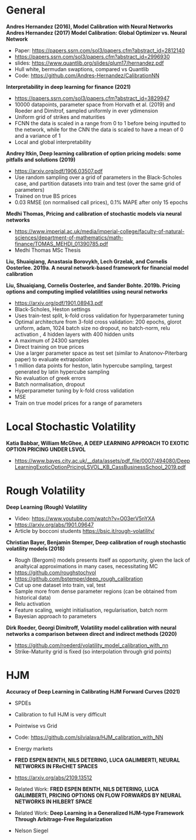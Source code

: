 # General

**Andres Hernandez (2016), Model Calibration with Neural Networks**
**Andres Hernandez (2017) Model Calibration: Global Optimizer vs. Neural Network**

+ Paper: https://papers.ssrn.com/sol3/papers.cfm?abstract_id=2812140
+ https://papers.ssrn.com/sol3/papers.cfm?abstract_id=2996930
+ slides: https://www.quantlib.org/slides/qlum17/hernandez.pdf
+ Hull white, bermudan swaptions, compared vs Quantlib
+ Code: https://github.com/Andres-Hernandez/CalibrationNN

**Interpretability in deep learning for finance (2021)**

+ https://papers.ssrn.com/sol3/papers.cfm?abstract_id=3829947
+ 10000 datapoints, parameter space from Horvath et al. (2019) and Roeder and Dimitrof, sampled uniformly in ever ydimension
+ Uniform grid of strikes and maturities
+ FCNN the data is scaled in a range from 0 to 1 before being inputted to the network, while
for the CNN the data is scaled to have a mean of 0 and a variance of 1
+ Local and global interpretability

**Andrey Itkin, Deep learning calibration of option pricing models: some pitfalls and solutions (2019)**
+ https://arxiv.org/pdf/1906.03507.pdf
+ Use random sampling over a grid of parameters in the Black-Scholes case, and partition datasets into train and test (over the same grid of parameters)
+ Trained on true BS prices
+ 0.03 RMSE (on normalised call prices), 0.1% MAPE after only 15 epochs

**Medhi Thomas, Pricing and calibration of stochastic models via neural networks**
+ https://www.imperial.ac.uk/media/imperial-college/faculty-of-natural-sciences/department-of-mathematics/math-finance/TOMAS_MEHDI_01390785.pdf
+ Medhi Thomas MSc Thesis


**Liu, Shuaiqiang, Anastasia Borovykh, Lech Grzelak, and Cornelis Oosterlee. 2019a. A neural network-based framework for financial model calibration**
  
**Liu, Shuaiqiang, Cornelis Oosterlee, and Sander Bohte. 2019b. Pricing options and computing implied volatilities using neural networks** 

+ https://arxiv.org/pdf/1901.08943.pdf
+ Black-Scholes, Heston settings
+ Uses train-test split, k-fold cross validation for hyperparameter tuning
+ Optimal architecture from 3-fold cross validation: 200 epochs, glorot uniform, adam, 1024 batch size no dropout, no batch-norm, relu activation , 4 hidden layers with 400 hidden units
+ A maximum of 24300 samples
+ Direct training on true prices
+ Use a larger parameter space as test set (similar to Anatonov-Piterbarg paper) to evaluate extrapolation
+ 1 million data points for heston, latin hypercube sampling, targest generated by latin hypercube sampling 
+ No evaluation of greek errors
+  Batch normalisation, dropout
+ Hyperparameter tuning by k-fold cross validation
+ MSE
+ Train on true model prices for a range of parameters


# Local Stochastic Volatility


**Katia Babbar, William McGhee, A DEEP LEARNING APPROACH TO EXOTIC OPTION PRICING UNDER LSVOL**

+ https://www.bayes.city.ac.uk/__data/assets/pdf_file/0007/494080/DeepLearningExoticOptionPricingLSVOL_KB_CassBusinessSchool_2019.pdf



# Rough Volatility

**Deep Learning (Rough) Volatility**

+ Video: https://www.youtube.com/watch?v=O03erV5nYXA
+ https://arxiv.org/abs/1901.09647
+ Article by bocconi students https://bsic.it/rough-volatility/


**Christian Bayer, Benjamin Stemper, Deep calibration of rough stochastic volatility models (2018)**

+ Rough (Bergomi) models presents itself as opportunity, given the lack of analtyical approximations in many cases, necessitating MC
+ https://github.com/roughstochvol
+ https://github.com/bstemper/deep_rough_calibration  
+ Cut up one dataset into train, val, test
+ Sample more from dense parameter regions (can be obtained from historical data)
+ Relu activation
+ Feature scaling,  weight initialisation, regularisation, batch norm
+ Bayesian approach to parameters

**Dirk Roeder, Georgi Dimitroff, Volatility model calibration with neural networks a comparison between direct and indirect methods (2020)**

+ https://github.com/roederd/volatility_model_calibration_with_nn
+ Strike-Maturity grid is fixed (so interpolation through grid points)


# HJM

**Accuracy of Deep Learning in Calibrating HJM Forward Curves (2021)**

+ SPDEs
+ Calibration to full HJM is very difficult
+ Pointwise vs Grid
+ Code: https://github.com/silvialava/HJM_calibration_with_NN
+ Energy markets
+ **FRED ESPEN BENTH, NILS DETERING, LUCA GALIMBERTI, NEURAL NETWORKS IN FReCHET SPACES**
+ https://arxiv.org/abs/2109.13512
+ Related Work: **FRED ESPEN BENTH, NILS DETERING, LUCA GALIMBERTI, PRICING OPTIONS ON FLOW FORWARDS BY NEURAL NETWORKS IN HILBERT SPACE**

+ Related Work: **Deep Learning in a Generalized HJM-type Framework Through Arbitrage-Free Regularization**
+ Nelson Siegel

